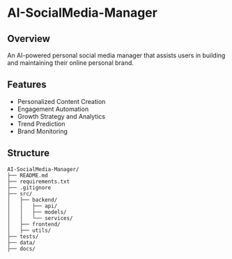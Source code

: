 # AI-SocialMedia-Manager

## Overview
An AI-powered personal social media manager that assists users in building and maintaining their online personal brand.

## Features
- Personalized Content Creation
- Engagement Automation
- Growth Strategy and Analytics
- Trend Prediction
- Brand Monitoring

## Structure
```
AI-SocialMedia-Manager/
├── README.md
├── requirements.txt
├── .gitignore
├── src/
│   ├── backend/
│   │   ├── api/
│   │   ├── models/
│   │   └── services/
│   ├── frontend/
│   ├── utils/
├── tests/
├── data/
├── docs/
```
